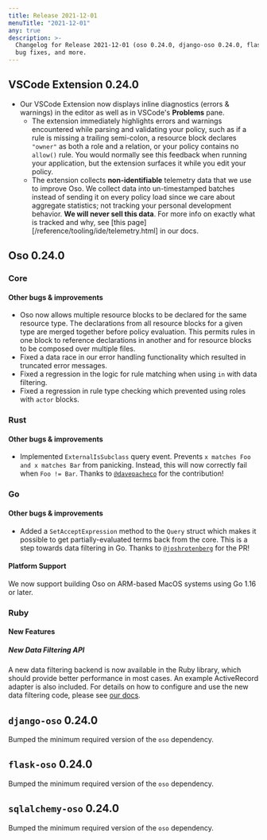 ```yaml
---
title: Release 2021-12-01
menuTitle: "2021-12-01"
any: true
description: >-
  Changelog for Release 2021-12-01 (oso 0.24.0, django-oso 0.24.0, flask-oso 0.24.0, sqlalchemy-oso 0.24.0, VSCode extension 0.24.0) containing new features,
  bug fixes, and more.
---
```


## VSCode Extension 0.24.0

- Our VSCode Extension now displays inline diagnostics (errors & warnings) in the editor as well as in VSCode's **Problems** pane.
  - The extension immediately highlights errors and warnings encountered while parsing and validating your policy, such as if a rule is missing a trailing semi-colon, a resource block declares `"owner"` as both a role and a relation, or your policy contains no `allow()` rule. You would normally see this feedback when running your application, but the extension surfaces it while you edit your policy.
  - The extension collects **non-identifiable** telemetry data that we use to improve Oso. We collect data into un-timestamped batches instead of sending it on every policy load since we care about aggregate statistics; not tracking your personal development behavior. **We will never sell this data**. For more info on exactly what is tracked and why, see [this page][/reference/tooling/ide/telemetry.html] in our docs.

## Oso 0.24.0

### Core

#### Other bugs & improvements

- Oso now allows multiple resource blocks to be declared for the same resource type. The declarations from all resource blocks for a given type are merged together before policy evaluation. This permits rules in one block to reference declarations in another and for resource blocks to be composed over multiple files.
- Fixed a data race in our error handling functionality which resulted in truncated error messages.
- Fixed a regression in the logic for rule matching when using `in` with data filtering.
- Fixed a regression in rule type checking which prevented using roles with `actor` blocks.

### Rust

#### Other bugs & improvements

- Implemented `ExternalIsSubclass` query event. Prevents `x matches Foo and x matches Bar`
  from panicking. Instead, this will now correctly fail when `Foo != Bar`.
  Thanks to [`@davepacheco`](https://github.com/davepacheco) for the contribution!


### Go

#### Other bugs & improvements
- Added a `SetAcceptExpression` method to the `Query` struct which makes
  it possible to get partially-evaluated terms back from the core.
  This is a step towards data filtering in Go.
  Thanks to [`@joshrotenberg`](https://github.com/joshrotenberg) for the PR!

#### Platform Support

We now support building Oso on ARM-based MacOS systems using Go 1.16 or later.

### Ruby

#### New Features

##### New Data Filtering API

A new data filtering backend is now available in the Ruby library, which should provide
better performance in most cases. An example ActiveRecord adapter is also included. For
details on how to configure and use the new data filtering code, please see [our docs][new_data_filtering_docs].

[new_data_filtering_docs]: /ruby/guides/data_filtering_next.html

## `django-oso` 0.24.0

Bumped the minimum required version of the `oso` dependency.

## `flask-oso` 0.24.0

Bumped the minimum required version of the `oso` dependency.

## `sqlalchemy-oso` 0.24.0

Bumped the minimum required version of the `oso` dependency.
